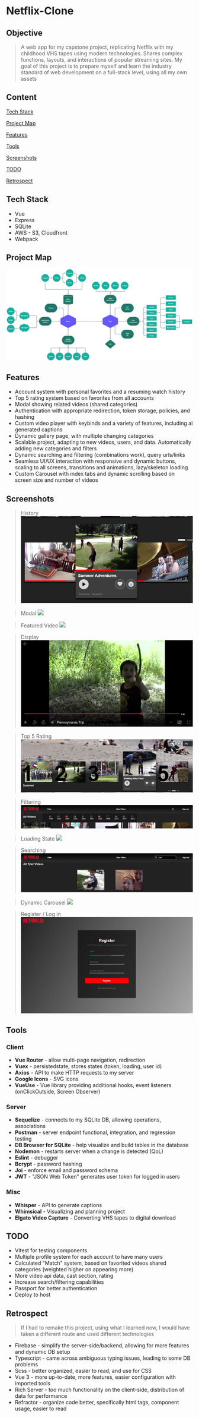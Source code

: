 # Netflix-Clone
## Objective
> A web app for my capstone project, replicating Netflix with my childhood VHS tapes using modern technologies. Shares complex functions, layouts, and interactions of popular streaming sites. My goal of this project is to prepare myself and learn the industry standard of web development on a full-stack level, using all my own assets

## Content
[Tech Stack](https://github.com/BrenanMarenger/Capstone-Project#tech-stack)

[Project Map](https://github.com/BrenanMarenger/Capstone-Project#project-map)

[Features](https://github.com/BrenanMarenger/Capstone-Project#features)

[Tools](https://github.com/BrenanMarenger/Capstone-Project#tools)

[Screenshots](https://github.com/BrenanMarenger/Capstone-Project#screenshots)

[TODO](https://github.com/BrenanMarenger/Capstone-Project#todo)

[Retrospect](https://github.com/BrenanMarenger/Capstone-Project#retrospect)

## Tech Stack
* Vue
* Express
* SQLite
* AWS - S3, Cloudfront
* Webpack

## Project Map
<p align="center">
  <img src="https://github.com/BrenanMarenger/Capstone-Project/blob/main/Map%401.25x.png" width="950" />
</p>

## Features
* Account system with personal favorites and a resuming watch history
* Top 5 rating system based on favorites from all accounts
* Modal showing related videos (shared categories)
* Authentication with appropriate redirection, token storage, policies, and hashing
* Custom video player with keybinds and a variety of features, including ai generated captions
* Dynamic gallery page, with multiple changing categories
* Scalable project, adapting to new videos, users, and data. Automatically adding new categories and filters
* Dynamic searching and filtering (combinations work), query urls/links
* Seamless UI/UX interaction with responsive and dynamic buttons, scaling to all screens, transitions and animations, lazy/skeleton loading
* Custom Carousel with index tabs and dynamic scrolling based on screen size and number of videos


## Screenshots

> History 
![](https://github.com/BrenanMarenger/Capstone-Project/blob/main/Img/History.PNG)

> Modal
![](https://github.com/BrenanMarenger/Capstone-Project/blob/main/Img/Modal2.gif)

> Featured Video
![](https://github.com/BrenanMarenger/Capstone-Project/blob/main/Img/Feature.gif)

> Display
![](https://github.com/BrenanMarenger/Capstone-Project/blob/main/Img/Display.PNG)

> Top 5 Rating 
![](https://github.com/BrenanMarenger/Capstone-Project/blob/main/Img/Top5.PNG)

> Filtering
![](https://github.com/BrenanMarenger/Capstone-Project/blob/main/Img/NavBar.PNG)

> Loading State
![](https://github.com/BrenanMarenger/Capstone-Project/blob/main/Img/Loading.gif)

> Searching
![](https://github.com/BrenanMarenger/Capstone-Project/blob/main/Img/Searching.PNG)

> Dynamic Carousel
![](https://github.com/BrenanMarenger/Capstone-Project/blob/main/Img/Carousel.gif)

> Register / Log in
![](https://github.com/BrenanMarenger/Capstone-Project/blob/main/Img/Register.gif)

## Tools
### Client
* **Vue Router**    - allow multi-page navigation, redirection 
* **Vuex**          - persistedstate, stores states (token, loading, user id)
* **Axios**         - API to make HTTP requests to my server
* **Google Icons** - SVG icons
* **VueUse** - Vue library providing additional hooks, event listeners (onClickOutside, Screen Observer)
### Server
* **Sequelize**     - connects to my SQLite DB, allowing operations, associations 
* **Postman**     - server endpoint functional, integration, and regression testing
* **DB Browser for SQLite** - help visualize and build tables in the database
* **Nodemon**       - restarts server when a change is detected (QoL)
* **Eslint**        - debugger
* **Bcrypt**        - password hashing 
* **Joi**           - enforce email and password schema
* **JWT**           - "JSON Web Token" generates user token for logged in users
### Misc
* **Whisper**     - API to generate captions
* **Whimsical**   - Visualizing and planning project
* **Elgato Video Capture** - Converting VHS tapes to digital download

## TODO

* Vitest for testing components
* Multiple profile system for each account to have many users
* Calculated "Match" system, based on favorited videos shared categories (weighted higher on appearing more)
* More video api data, cast section, rating
* Increase search/filtering capabilities
* Passport for better authentication
* Deploy to host

## Retrospect
> If I had to remake this project, using what I learned now, I would have taken a different route and used different technologies
* Firebase - simplify the server-side/backend, allowing for more features and dynamic DB setup
* Typescript - came across ambiguous typing issues, leading to some DB problems 
* Scss - better organized, easier to read, and use for CSS 
* Vue 3 - more up-to-date, more features, easier configuration with imported tools
* Rich Server - too much functionality on the client-side, distribution of data for performance
* Refractor - organize code better, specifically html tags, component usage, easier to read  



